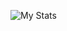 ![My Stats](https://github-readme-stats.vercel.app/api?username=ItaloYt&show_icons=true&theme=tokyonight)
